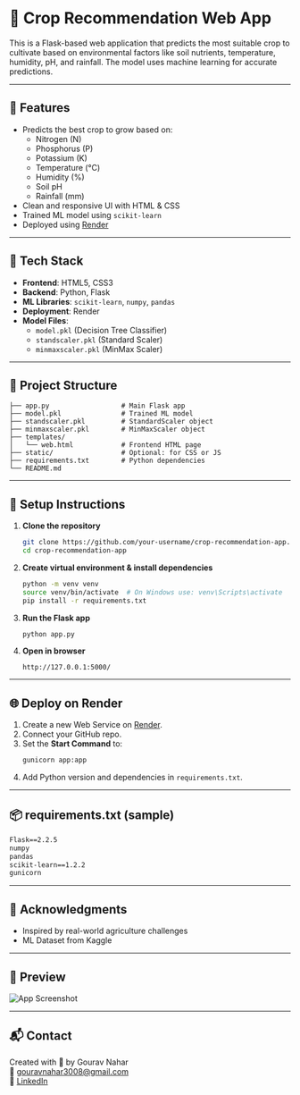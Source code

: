 # 🌱 Crop Recommendation Web App

This is a Flask-based web application that predicts the most suitable crop to cultivate based on environmental factors like soil nutrients, temperature, humidity, pH, and rainfall. The model uses machine learning for accurate predictions.

---

## 🚀 Features

- Predicts the best crop to grow based on:
  - Nitrogen (N)
  - Phosphorus (P)
  - Potassium (K)
  - Temperature (°C)
  - Humidity (%)
  - Soil pH
  - Rainfall (mm)
- Clean and responsive UI with HTML & CSS
- Trained ML model using `scikit-learn`
- Deployed using [Render](https://render.com)

---

## 🧠 Tech Stack

- **Frontend**: HTML5, CSS3
- **Backend**: Python, Flask
- **ML Libraries**: `scikit-learn`, `numpy`, `pandas`
- **Deployment**: Render
- **Model Files**:
  - `model.pkl` (Decision Tree Classifier)
  - `standscaler.pkl` (Standard Scaler)
  - `minmaxscaler.pkl` (MinMax Scaler)

---

## 📁 Project Structure

```
├── app.py                  # Main Flask app
├── model.pkl               # Trained ML model
├── standscaler.pkl         # StandardScaler object
├── minmaxscaler.pkl        # MinMaxScaler object
├── templates/
│   └── web.html            # Frontend HTML page
├── static/                 # Optional: for CSS or JS
├── requirements.txt        # Python dependencies
└── README.md
```

---

## 🔧 Setup Instructions

1. **Clone the repository**
   ```bash
   git clone https://github.com/your-username/crop-recommendation-app.git
   cd crop-recommendation-app
   ```

2. **Create virtual environment & install dependencies**
   ```bash
   python -m venv venv
   source venv/bin/activate  # On Windows use: venv\Scripts\activate
   pip install -r requirements.txt
   ```

3. **Run the Flask app**
   ```bash
   python app.py
   ```

4. **Open in browser**
   ```
   http://127.0.0.1:5000/
   ```

---

## 🌐 Deploy on Render

1. Create a new Web Service on [Render](https://render.com).
2. Connect your GitHub repo.
3. Set the **Start Command** to:
   ```bash
   gunicorn app:app
   ```
4. Add Python version and dependencies in `requirements.txt`.

---

## 📦 requirements.txt (sample)

```txt
Flask==2.2.5
numpy
pandas
scikit-learn==1.2.2
gunicorn
```

---

## 🙏 Acknowledgments

- Inspired by real-world agriculture challenges
- ML Dataset from Kaggle 

---

## 📸 Preview

![App Screenshot](preview.png) <!-- Add your screenshot image -->

---

## 📬 Contact

Created with 💚 by Gourav Nahar  
📧 gouravnahar3008@gmail.com  
🔗 [LinkedIn](https://www.linkedin.com/in/nahargourav)

```
